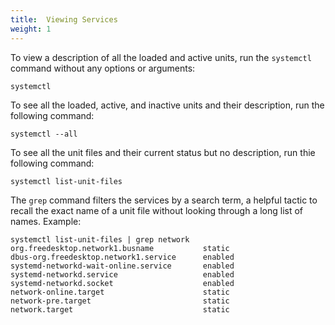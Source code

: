 ```yaml
---
title:  Viewing Services
weight: 1
---
```


To view a description of all the loaded and active units, run the `systemctl` command without any options or arguments: 

	systemctl

To see all the loaded, active, and inactive units and their description, run the following command: 

	systemctl --all

To see all the unit files and their current status but no description, run thie following command: 

	systemctl list-unit-files

The `grep` command filters the services by a search term, a helpful tactic to recall the exact name of a unit file without looking through a long list of names. Example: 

	systemctl list-unit-files | grep network
	org.freedesktop.network1.busname           static
	dbus-org.freedesktop.network1.service      enabled
	systemd-networkd-wait-online.service       enabled
	systemd-networkd.service                   enabled
	systemd-networkd.socket                    enabled
	network-online.target                      static
	network-pre.target                         static
	network.target                             static
